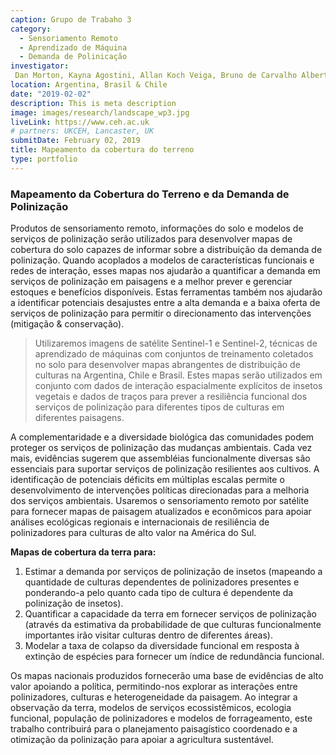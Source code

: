 ```yaml
---
caption: Grupo de Trabaho 3
category:
  - Sensoriamento Remoto
  - Aprendizado de Máquina
  - Demanda de Polinicação
investigator:
 Dan Morton, Kayna Agostini, Allan Koch Veiga, Bruno de Carvalho Albertini, Andre Rodrigo Rech, Marina Wolowski Torres, Jose Augusto Salim, Francisco E. Fonturbel, Gaston Carvallo, Luis Flores, Jeff Ollerton
location: Argentina, Brasil & Chile
date: "2019-02-02"
description: This is meta description
image: images/research/landscape_wp3.jpg
liveLink: https://www.ceh.ac.uk
# partners: UKCEH, Lancaster, UK
submitDate: February 02, 2019
title: Mapeamento da cobertura do terreno
type: portfolio
---
```

### Mapeamento da Cobertura do Terreno e da Demanda de Polinização

Produtos de sensoriamento remoto, informações do solo e modelos de serviços de polinização serão utilizados para desenvolver mapas de cobertura do solo capazes de informar sobre a distribuição da demanda de polinização. Quando acoplados a modelos de características funcionais e redes de interação, esses mapas nos ajudarão a quantificar a demanda em serviços de polinização em paisagens e a melhor prever e gerenciar estoques e benefícios disponíveis. Estas ferramentas também nos ajudarão a identificar potenciais desajustes entre a alta demanda e a baixa oferta de serviços de polinização para permitir o direcionamento das intervenções (mitigação & conservação).

> Utilizaremos imagens de satélite Sentinel-1 e Sentinel-2, técnicas de aprendizado de máquinas com conjuntos de treinamento coletados no solo para desenvolver mapas abrangentes de distribuição de culturas na Argentina, Chile e Brasil. Estes mapas serão utilizados em conjunto com dados de interação espacialmente explícitos de insetos vegetais e dados de traços para prever a resiliência funcional dos serviços de polinização para diferentes tipos de culturas em diferentes paisagens.

A complementaridade e a diversidade biológica das comunidades podem proteger os serviços de polinização das mudanças ambientais. Cada vez mais, evidências sugerem que assembléias funcionalmente diversas são essenciais para suportar serviços de polinização resilientes aos cultivos. A identificação de potenciais déficits em múltiplas escalas permite o desenvolvimento de intervenções políticas direcionadas para a melhoria dos serviços ambientais. Usaremos o sensoriamento remoto por satélite para fornecer mapas de paisagem atualizados e econômicos para apoiar análises ecológicas regionais e internacionais de resiliência de polinizadores para culturas de alto valor na América do Sul.

**Mapas de cobertura da terra para:**

1. Estimar a demanda por serviços de polinização de insetos (mapeando a quantidade de culturas dependentes de polinizadores presentes e ponderando-a pelo quanto cada tipo de cultura é dependente da polinização de insetos).
2. Quantificar a capacidade da terra em fornecer serviços de polinização (através da estimativa da probabilidade de que culturas funcionalmente importantes irão visitar culturas dentro de diferentes áreas).
3. Modelar a taxa de colapso da diversidade funcional em resposta à extinção de espécies para fornecer um índice de redundância funcional.

Os mapas nacionais produzidos fornecerão uma base de evidências de alto valor apoiando a política, permitindo-nos explorar as interações entre polinizadores, culturas e heterogeneidade da paisagem. Ao integrar a observação da terra, modelos de serviços ecossistêmicos, ecologia funcional, população de polinizadores e modelos de forrageamento, este trabalho contribuirá para o planejamento paisagístico coordenado e a otimização da polinização para apoiar a agricultura sustentável.
